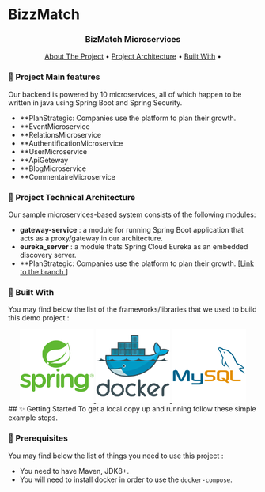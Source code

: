 # BizzMatch
<div id="top" align="center">
 <h3 align="center">BizMatch Microservices</h3>
 <p align="center">
    <a href="#-about-the-project">About The Project</a> •
    <a href="#-project-technical-architecture">Project Architecture</a> •
    <a href="#-built-with">Built With</a> •
  </p>
 </div>
 </div>

  ### 📜 Project Main features
Our backend is powered by 10 microservices, all of which happen to be written in java using Spring Boot and Spring Security.
<br> 

 * **PlanStrategic: Companies use the platform to plan their growth.
 * **EventMicroservice
 * **RelationsMicroservice
 * **AuthentificationMicroservice
 * **UserMicroservice
 * **ApiGeteway
 * **BlogMicroservice
 * **CommentaireMicroservice


### 📐 Project Technical Architecture 
Our sample microservices-based system consists of the following modules:
- **gateway-service** : a module for running Spring Boot application that acts as a proxy/gateway in our architecture.
- **eureka_server** : a module thats Spring Cloud Eureka as an embedded discovery server.
- **PlanStrategic: Companies use the platform to plan their growth. [[Link to the branch ](https://github.com/nesrine-snoussi/BizzMatch/tree/master/PlanStrategicMicroservice)]

### 🚀 Built With

You may find below the list of the frameworks/libraries that we used to build this demo project :
<br/>

 <div align="center">
	
   <a href="https://spring.io/projects/spring-boot">
   <img src="https://github.com/devicons/devicon/blob/master/icons/spring/spring-original-wordmark.svg" title="Spring" alt="Srping" width="150" height="150"/>
  </a>
   <a href="https://www.docker.com">
   <img src="https://github.com/devicons/devicon/blob/master/icons/docker/docker-original-wordmark.svg" title="Docker" alt="Docker" width="150" height="150"/>
   </a>
  
   <a href="https://www.mysql.com/fr">
   <img src="https://github.com/devicons/devicon/blob/master/icons/mysql/mysql-original-wordmark.svg" title="MySQL" alt="MySQL" width="150" height="150"/>
   </a>
  

  </div>
<!-- GETTING STARTED -->
## ✨ Getting Started
To get a local copy up and running follow these simple example steps.

### 🚧 Prerequisites

You may find below the list of things you need to use this project :
* You need to have Maven, JDK8+.
* You will need to install docker in order to use the `docker-compose`.

